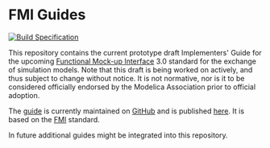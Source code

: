 # FMI Guides

[![Build Specification](https://github.com/modelica/fmi-guides/actions/workflows/build-guides.yml/badge.svg)](https://github.com/modelica/fmi-guides/actions/workflows/build-guides.yml)

This repository contains the current prototype draft Implementers'
Guide for the upcoming [Functional Mock-up Interface][FMI] 3.0
standard for the exchange of simulation models.  Note that this draft
is being worked on actively, and thus subject to change without notice.
It is not normative, nor is it to be considered officially endorsed
by the Modelica Association prior to official adoption.

The [guide][] is currently maintained on [GitHub][github] and is
published [here][guide]. It is based on the [FMI][] standard.

In future additional guides might be integrated into this repository.

[FMI]: https://fmi-standard.org/
[github]: fmi-guide/index.adoc
[guide]: https://modelica.github.io/fmi-guides/master/fmi-guide/

